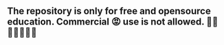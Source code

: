 ## The repository is only for free and opensource education. Commercial 😡 use is not allowed. 🙏🙏🙏🙏🙏🙏🙏
